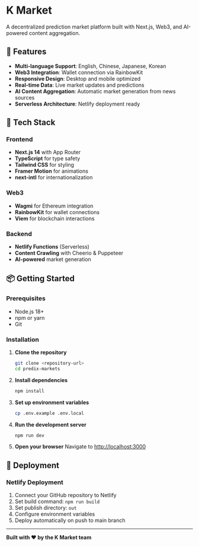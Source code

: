 # K Market

A decentralized prediction market platform built with Next.js, Web3, and AI-powered content aggregation.

## 🌟 Features

- **Multi-language Support**: English, Chinese, Japanese, Korean
- **Web3 Integration**: Wallet connection via RainbowKit
- **Responsive Design**: Desktop and mobile optimized
- **Real-time Data**: Live market updates and predictions
- **AI Content Aggregation**: Automatic market generation from news sources
- **Serverless Architecture**: Netlify deployment ready

## 🚀 Tech Stack

### Frontend
- **Next.js 14** with App Router
- **TypeScript** for type safety
- **Tailwind CSS** for styling
- **Framer Motion** for animations
- **next-intl** for internationalization

### Web3
- **Wagmi** for Ethereum integration
- **RainbowKit** for wallet connections
- **Viem** for blockchain interactions

### Backend
- **Netlify Functions** (Serverless)
- **Content Crawling** with Cheerio & Puppeteer
- **AI-powered** market generation

## 📦 Getting Started

### Prerequisites
- Node.js 18+
- npm or yarn
- Git

### Installation

1. **Clone the repository**
   ```bash
   git clone <repository-url>
   cd predix-markets
   ```

2. **Install dependencies**
   ```bash
   npm install
   ```

3. **Set up environment variables**
   ```bash
   cp .env.example .env.local
   ```

4. **Run the development server**
   ```bash
   npm run dev
   ```

5. **Open your browser**
   Navigate to [http://localhost:3000](http://localhost:3000)

## 🚀 Deployment

### Netlify Deployment

1. Connect your GitHub repository to Netlify
2. Set build command: `npm run build`
3. Set publish directory: `out`
4. Configure environment variables
5. Deploy automatically on push to main branch

---

**Built with ❤️ by the K Market team**